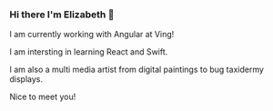 ### Hi there I'm Elizabeth 👋

I am currently working with Angular at Ving! 

I am intersting in learning React and Swift. 

I am also a multi media artist from digital paintings to bug taxidermy displays. 

Nice to meet you!

<!--
**eadurflinger/eadurflinger** is a ✨ _special_ ✨ repository because its `README.md` (this file) appears on your GitHub profile.

Here are some ideas to get you started:

- 🔭 I’m currently working on ...
- 🌱 I’m currently learning ...
- 👯 I’m looking to collaborate on ...
- 🤔 I’m looking for help with ...
- 💬 Ask me about ...
- 📫 How to reach me: ...
- 😄 Pronouns: ...
- ⚡ Fun fact: ...
-->
